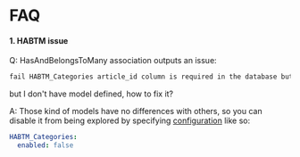 # FAQ

#### 1. HABTM issue 

Q: HasAndBelongsToMany association outputs an issue:

```bash
fail HABTM_Categories article_id column is required in the database but do not have presence validator
```

but I don't have model defined, how to fix it?

A: Those kind of models have no differences with others, so you can disable it from being explored by
specifying [configuration](rails-example/.database_consistency.yml) like so:
```yaml
HABTM_Categories:
  enabled: false
```


